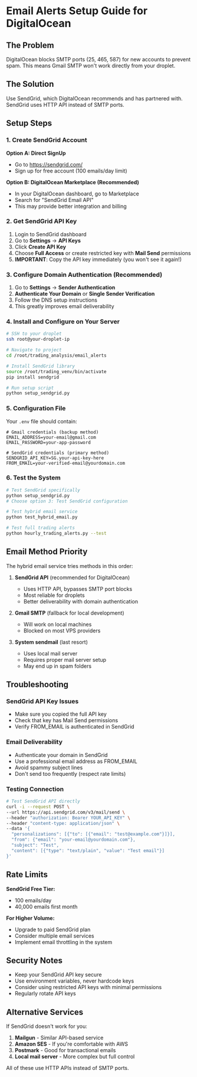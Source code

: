 # Email Alerts Setup Guide for DigitalOcean

## The Problem
DigitalOcean blocks SMTP ports (25, 465, 587) for new accounts to prevent spam. This means Gmail SMTP won't work directly from your droplet.

## The Solution
Use SendGrid, which DigitalOcean recommends and has partnered with. SendGrid uses HTTP API instead of SMTP ports.

## Setup Steps

### 1. Create SendGrid Account

**Option A: Direct SignUp**
- Go to https://sendgrid.com/
- Sign up for free account (100 emails/day limit)

**Option B: DigitalOcean Marketplace (Recommended)**
- In your DigitalOcean dashboard, go to Marketplace
- Search for "SendGrid Email API"
- This may provide better integration and billing

### 2. Get SendGrid API Key

1. Login to SendGrid dashboard
2. Go to **Settings** → **API Keys**
3. Click **Create API Key**
4. Choose **Full Access** or create restricted key with **Mail Send** permissions
5. **IMPORTANT**: Copy the API key immediately (you won't see it again!)

### 3. Configure Domain Authentication (Recommended)

1. Go to **Settings** → **Sender Authentication**
2. **Authenticate Your Domain** or **Single Sender Verification**
3. Follow the DNS setup instructions
4. This greatly improves email deliverability

### 4. Install and Configure on Your Server

```bash
# SSH to your droplet
ssh root@your-droplet-ip

# Navigate to project
cd /root/trading_analysis/email_alerts

# Install SendGrid library
source /root/trading_venv/bin/activate
pip install sendgrid

# Run setup script
python setup_sendgrid.py
```

### 5. Configuration File

Your `.env` file should contain:
```
# Gmail credentials (backup method)
EMAIL_ADDRESS=your-email@gmail.com
EMAIL_PASSWORD=your-app-password

# SendGrid credentials (primary method)
SENDGRID_API_KEY=SG.your-api-key-here
FROM_EMAIL=your-verified-email@yourdomain.com
```

### 6. Test the System

```bash
# Test SendGrid specifically
python setup_sendgrid.py
# Choose option 3: Test SendGrid configuration

# Test hybrid email service
python test_hybrid_email.py

# Test full trading alerts
python hourly_trading_alerts.py --test
```

## Email Method Priority

The hybrid email service tries methods in this order:

1. **SendGrid API** (recommended for DigitalOcean)
   - Uses HTTP API, bypasses SMTP port blocks
   - Most reliable for droplets
   - Better deliverability with domain authentication

2. **Gmail SMTP** (fallback for local development)
   - Will work on local machines
   - Blocked on most VPS providers

3. **System sendmail** (last resort)
   - Uses local mail server
   - Requires proper mail server setup
   - May end up in spam folders

## Troubleshooting

### SendGrid API Key Issues
- Make sure you copied the full API key
- Check that key has Mail Send permissions
- Verify FROM_EMAIL is authenticated in SendGrid

### Email Deliverability
- Authenticate your domain in SendGrid
- Use a professional email address as FROM_EMAIL
- Avoid spammy subject lines
- Don't send too frequently (respect rate limits)

### Testing Connection
```bash
# Test SendGrid API directly
curl -i --request POST \
--url https://api.sendgrid.com/v3/mail/send \
--header "authorization: Bearer YOUR_API_KEY" \
--header "content-type: application/json" \
--data '{
  "personalizations": [{"to": [{"email": "test@example.com"}]}],
  "from": {"email": "your-email@yourdomain.com"},
  "subject": "Test",
  "content": [{"type": "text/plain", "value": "Test email"}]
}'
```

## Rate Limits

**SendGrid Free Tier:**
- 100 emails/day
- 40,000 emails first month

**For Higher Volume:**
- Upgrade to paid SendGrid plan
- Consider multiple email services
- Implement email throttling in the system

## Security Notes

- Keep your SendGrid API key secure
- Use environment variables, never hardcode keys
- Consider using restricted API keys with minimal permissions
- Regularly rotate API keys

## Alternative Services

If SendGrid doesn't work for you:

1. **Mailgun** - Similar API-based service
2. **Amazon SES** - If you're comfortable with AWS
3. **Postmark** - Good for transactional emails
4. **Local mail server** - More complex but full control

All of these use HTTP APIs instead of SMTP ports.
